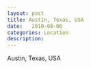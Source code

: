 ```yaml
---
layout: post
title: Austin, Texas, USA
date:   2010-08-06
categories: Location
description: 
---
```


Austin, Texas, USA